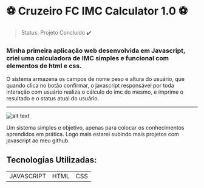 <h1> ⚽ Cruzeiro FC IMC Calculator 1.0 ⚽</h1>

> Status: Projeto Concluído ✔️
### Minha primeira aplicação web desenvolvida em Javascript, criei uma calculadora de IMC simples e funcional com elementos de html e css.

<P> O sistema armazena os campos de nome peso e altura do usuário, que quando clica no botão confirmar, o javascript responsável por toda interação com usuário realiza o cálculo do imc do mesmo, e imprime o resultado e o status atual do usuário.</p>
<hr>


![alt text](https://cdn.discordapp.com/attachments/697224317297098784/893329187245523004/unknown.png)

<p> Um sistema simples e objetivo, apenas para colocar os conhecimentos aprendidos em prática. Logo mais estarei subindo mais projetos com javascript ao meu github.</p>

## Tecnologias Utilizadas: 

<table>
<tr>
<td>JAVASCRIPT</td> <td> HTML</td> <td> CSS </td>
</tr>
</table>

